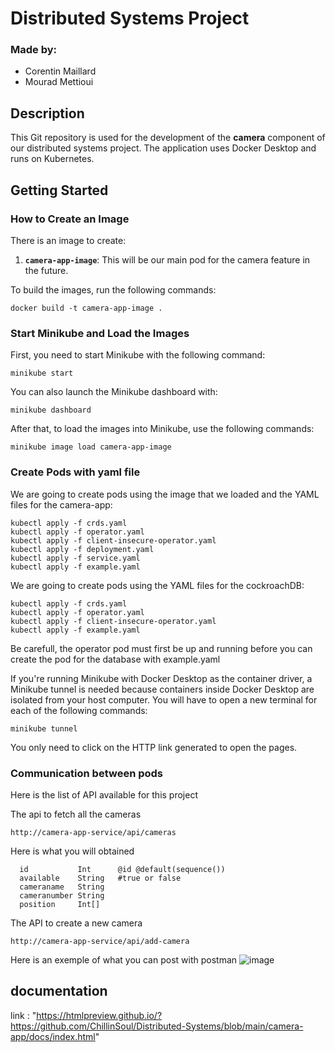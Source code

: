 # Distributed Systems Project
### Made by:
- Corentin Maillard
- Mourad Mettioui

## Description
This Git repository is used for the development of the **camera** component of our distributed systems project. The application uses Docker Desktop and runs on Kubernetes.

## Getting Started
### How to Create an Image
There is an image to create: 
1. **`camera-app-image`**: This will be our main pod for the camera feature in the future.

To build the images, run the following commands:

```
docker build -t camera-app-image .
```

### Start Minikube and Load the Images

First, you need to start Minikube with the following command:

```
minikube start
```

You can also launch the Minikube dashboard with:

```
minikube dashboard
```

After that, to load the images into Minikube, use the following commands:

```
minikube image load camera-app-image
```

### Create Pods with yaml file
We are going to create pods using the image that we loaded and the YAML files for the camera-app:

```
kubectl apply -f crds.yaml
kubectl apply -f operator.yaml
kubectl apply -f client-insecure-operator.yaml
kubectl apply -f deployment.yaml
kubectl apply -f service.yaml
kubectl apply -f example.yaml

```

We are going to create pods using the YAML files for the cockroachDB:

```
kubectl apply -f crds.yaml
kubectl apply -f operator.yaml
kubectl apply -f client-insecure-operator.yaml
kubectl apply -f example.yaml

```
Be carefull, the operator pod must first be up and running before you can create the pod for the database with example.yaml


If you're running Minikube with Docker Desktop as the container driver, a Minikube tunnel is needed because containers inside Docker Desktop are isolated from your host computer. You will have to open a new terminal for each of the following commands:

```
minikube tunnel
```

You only need to click on the HTTP link generated to open the pages.

### Communication between pods
Here is the list of API available for this project


The api to fetch all the cameras
```
http://camera-app-service/api/cameras
```
Here is what you will obtained
```
  id           Int      @id @default(sequence())
  available    String   #true or false
  cameraname   String   
  cameranumber String   
  position     Int[]
```

The API to create a new camera
```
http://camera-app-service/api/add-camera
```
Here is an exemple of what you can post with postman
![image](https://github.com/user-attachments/assets/51cf17d1-e391-41de-a425-ce93fbaaf7ec)


## documentation
link : "https://htmlpreview.github.io/?https://github.com/ChillinSoul/Distributed-Systems/blob/main/camera-app/docs/index.html"
